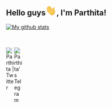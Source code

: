 <h2>Hello guys<img src="https://raw.githubusercontent.com/ABSphreak/ABSphreak/master/gifs/Hi.gif" width="30px">, I'm Parthita!</h2>

[![My github stats](https://github-readme-stats.vercel.app/api?username=parthita&theme=dracula&count_private=true&show_icons=true)](https://github.com/parthita?tab=repositories)



<br />
<br />
<a href="https://twitter.com/itz_blzk">
  <img align="left" alt="Parthita | Twitter " width="22px" src="https://cdn.jsdelivr.net/npm/simple-icons@v3/icons/twitter.svg" />
</a>
<a href="https://t.me/parthita">
  <img align="left" alt="Parthita's Telegram" width="22px" src="https://cdn.jsdelivr.net/npm/simple-icons@v3/icons/telegram.svg" />
</a>

<br />
<br />


